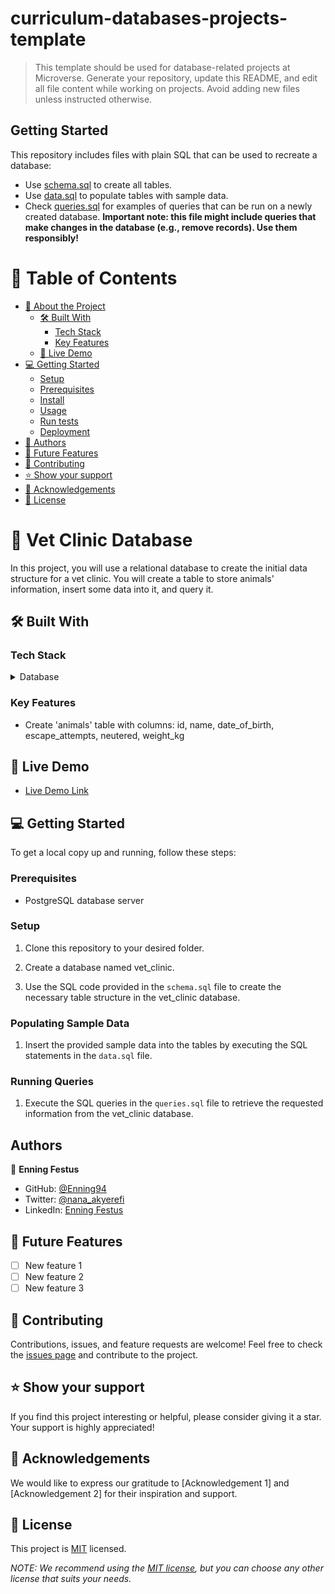 # curriculum-databases-projects-template

> This template should be used for database-related projects at Microverse.
> Generate your repository, update this README, and edit all file content while working on projects. Avoid adding new files unless instructed otherwise.

## Getting Started

This repository includes files with plain SQL that can be used to recreate a database:

- Use [schema.sql](./schema.sql) to create all tables.
- Use [data.sql](./data.sql) to populate tables with sample data.
- Check [queries.sql](./queries.sql) for examples of queries that can be run on a newly created database. **Important note: this file might include queries that make changes in the database (e.g., remove records). Use them responsibly!**

<!-- TABLE OF CONTENTS -->

# 📗 Table of Contents

- [📖 About the Project](#about-project)
  - [🛠 Built With](#built-with)
    - [Tech Stack](#tech-stack)
    - [Key Features](#key-features)
  - [🚀 Live Demo](#live-demo)
- [💻 Getting Started](#getting-started)
  - [Setup](#setup)
  - [Prerequisites](#prerequisites)
  - [Install](#install)
  - [Usage](#usage)
  - [Run tests](#run-tests)
  - [Deployment](#deployment)
- [👥 Authors](#authors)
- [🔭 Future Features](#future-features)
- [🤝 Contributing](#contributing)
- [⭐️ Show your support](#support)
- [🙏 Acknowledgements](#acknowledgements)
- [📝 License](#license)

<!-- ABOUT THE PROJECT -->

# 📖 Vet Clinic Database <a name="about-project"></a>

In this project, you will use a relational database to create the initial data structure for a vet clinic. You will create a table to store animals' information, insert some data into it, and query it.

## 🛠 Built With <a name="built-with"></a>

### Tech Stack <a name="tech-stack"></a>

<details>
  <summary>Database</summary>
  <ul>
    <li>PostgreSQL</li>
  </ul>
</details>

<!-- Features -->

### Key Features <a name="key-features"></a>

- Create 'animals' table with columns: id, name, date_of_birth, escape_attempts, neutered, weight_kg

<!-- LIVE DEMO -->

## 🚀 Live Demo <a name="live-demo"></a>

- [Live Demo Link](replace-with-your-deployment-URL)

<!-- GETTING STARTED -->

## 💻 Getting Started <a name="getting-started"></a>

To get a local copy up and running, follow these steps:

### Prerequisites

- PostgreSQL database server

### Setup

1. Clone this repository to your desired folder.

2. Create a database named vet_clinic.

3. Use the SQL code provided in the `schema.sql` file to create the necessary table structure in the vet_clinic database.

### Populating Sample Data

1. Insert the provided sample data into the tables by executing the SQL statements in the `data.sql` file.

### Running Queries

1. Execute the SQL queries in the `queries.sql` file to retrieve the requested information from the vet_clinic database.


## Authors <a name="authors"></a>

👤 **Enning Festus**
- GitHub: [@Enning94](https://github.com/Enning94)
- Twitter: [@nana_akyerefi](https://twitter.com/nana_akyerefi)
- LinkedIn: [Enning Festus](https://www.linkedin.com/in/enningfestus/)

## 🔭 Future Features <a name="future-features"></a>

- [ ] New feature 1
- [ ] New feature 2
- [ ] New feature 3

## 🤝 Contributing <a name="contributing"></a>

Contributions, issues, and feature requests are welcome! Feel free to check the [issues page](../../issues/) and contribute to the project.

## ⭐️ Show your support <a name="support"></a>

If you find this project interesting or helpful, please consider giving it a star. Your support is highly appreciated!

## 🙏 Acknowledgements <a name="acknowledgements"></a>

We would like to express our gratitude to [Acknowledgement 1] and [Acknowledgement 2] for their inspiration and support.

## 📝 License <a name="license"></a>

This project is [MIT](./LICENSE) licensed.

_NOTE: We recommend using the [MIT license](https://choosealicense.com/licenses/mit/), but you can choose any other license that suits your needs._
